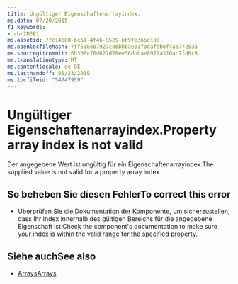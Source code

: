 ```yaml
---
title: Ungültiger Eigenschaftenarrayindex.
ms.date: 07/20/2015
f1_keywords:
- vbrID381
ms.assetid: 77c14680-bc61-4f46-9529-bb9fe366c18e
ms.openlocfilehash: 7ff518807927ca6bbbae01f0dafbb6f4a6772536
ms.sourcegitcommit: 6b308cf6d627d78ee36dbbae8972a310ac7fd6c8
ms.translationtype: MT
ms.contentlocale: de-DE
ms.lasthandoff: 01/23/2019
ms.locfileid: "54747959"
---
```

# <a name="property-array-index-is-not-valid"></a><span data-ttu-id="56cb8-102">Ungültiger Eigenschaftenarrayindex.</span><span class="sxs-lookup"><span data-stu-id="56cb8-102">Property array index is not valid</span></span>
<span data-ttu-id="56cb8-103">Der angegebene Wert ist ungültig für ein Eigenschaftenarrayindex.</span><span class="sxs-lookup"><span data-stu-id="56cb8-103">The supplied value is not valid for a property array index.</span></span>  
  
## <a name="to-correct-this-error"></a><span data-ttu-id="56cb8-104">So beheben Sie diesen Fehler</span><span class="sxs-lookup"><span data-stu-id="56cb8-104">To correct this error</span></span>  
  
-   <span data-ttu-id="56cb8-105">Überprüfen Sie die Dokumentation der Komponente, um sicherzustellen, dass Ihr Index innerhalb des gültigen Bereichs für die angegebene Eigenschaft ist.</span><span class="sxs-lookup"><span data-stu-id="56cb8-105">Check the component's documentation to make sure your index is within the valid range for the specified property.</span></span>  
  
## <a name="see-also"></a><span data-ttu-id="56cb8-106">Siehe auch</span><span class="sxs-lookup"><span data-stu-id="56cb8-106">See also</span></span>
- [<span data-ttu-id="56cb8-107">Arrays</span><span class="sxs-lookup"><span data-stu-id="56cb8-107">Arrays</span></span>](../../../visual-basic/programming-guide/language-features/arrays/index.md)
